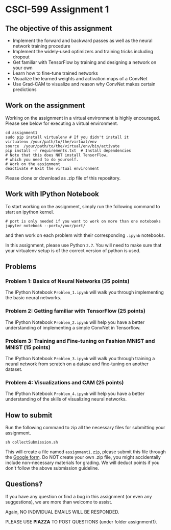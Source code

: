 # CSCI-599 Assignment 1

## The objective of this assignment
* Implement the forward and backward passes as well as the neural network training procedure
* Implement the widely-used optimizers and training tricks including dropout
* Get familiar with TensorFlow by training and designing a network on your own
* Learn how to fine-tune trained networks
* Visualize the learned weights and activation maps of a ConvNet
* Use Grad-CAM to visualize and reason why ConvNet makes certain predictions

## Work on the assignment
Working on the assignment in a virtual environment is highly encouraged.
Please see below for executing a virtual environment.
```shell
cd assignment1
sudo pip install virtualenv # If you didn't install it
virtualenv /your/path/to/the/virtual/env
source  /your/path/to/the/virtual/env/bin/activate
pip install -r requirements.txt  # Install dependencies
# Note that this does NOT install TensorFlow,
# which you need to do yourself.
# Work on the assignment
deactivate # Exit the virtual environment
```

Please clone or download as .zip file of this repository.

## Work with IPython Notebook
To start working on the assignment, simply run the following command to start an ipython kernel.
```shell
# port is only needed if you want to work on more than one notebooks
jupyter notebook --port=/your/port/
```
and then work on each problem with their corresponding ```.ipynb``` notebooks.

In this assignment, please use Python `2.7`. You will need to make sure that your virtualenv setup is of the correct version of python is used. 

## Problems

### Problem 1: Basics of Neural Networks (35 points)
The IPython Notebook `Problem_1.ipynb` will walk you through implementing the basic neural networks.

### Problem 2: Getting familiar with TensorFlow (25 points)
The IPython Notebook `Problem_2.ipynb` will help you have a better understanding of implementing a simple ConvNet in Tensorflow.

### Problem 3: Training and Fine-tuning on Fashion MNIST and MNIST (15 points)
The IPython Notebook `Problem_3.ipynb` will walk you through training a neural network from scratch on a datase and fine-tuning on another dataset.

### Problem 4: Visualizations and CAM (25 points)
The IPython Notebook `Problem_4.ipynb` will help you have a better understanding of the skills of visualizing neural networks.

## How to submit

Run the following command to zip all the necessary files for submitting your assignment.

```shell
sh collectSubmission.sh
```

This will create a file named `assignment1.zip`, please submit this file through the [Google form](https://goo.gl/forms/tZ4oNSZT55aw7jGD2).
Do NOT create your own .zip file, you might accidentally include non-necessary
materials for grading. We will deduct points if you don't follow the above
submission guideline.

## Questions?
If you have any question or find a bug in this assignment (or even any suggestions), we are
more than welcome to assist.

Again, NO INDIVIDUAL EMAILS WILL BE RESPONDED.

PLEASE USE **PIAZZA** TO POST QUESTIONS (under folder assignment1).
